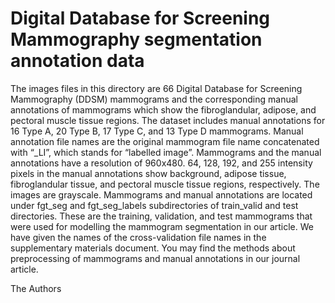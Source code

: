 # Digital Database for Screening Mammography segmentation annotation data

The images files in this directory are 66 Digital Database for Screening Mammography (DDSM) mammograms and the corresponding manual annotations of mammograms which show
the fibroglandular, adipose, and pectoral muscle tissue regions. The dataset includes manual annotations for 16 Type A, 20 Type B, 17 Type C, and 13 Type D mammograms.
Manual annotation file names are the original mammogram file name concatenated with “_LI”, which stands for “labelled image”. Mammograms and the manual annotations have
a resolution of 960x480. 64, 128, 192, and 255 intensity pixels in the manual annotations show background, adipose tissue, fibroglandular tissue, and pectoral muscle
tissue regions, respectively. The images are grayscale. Mammograms and manual annotations  are located under fgt_seg and fgt_seg_labels subdirectories of train_valid and
test directories. These are the training, validation, and test mammograms that were used for modelling the mammogram segmentation in our article. We have given the names
of the cross-validation file names in the supplementary materials document. You may find the methods about preprocessing of mammograms and manual annotations in our
journal article.

The Authors
